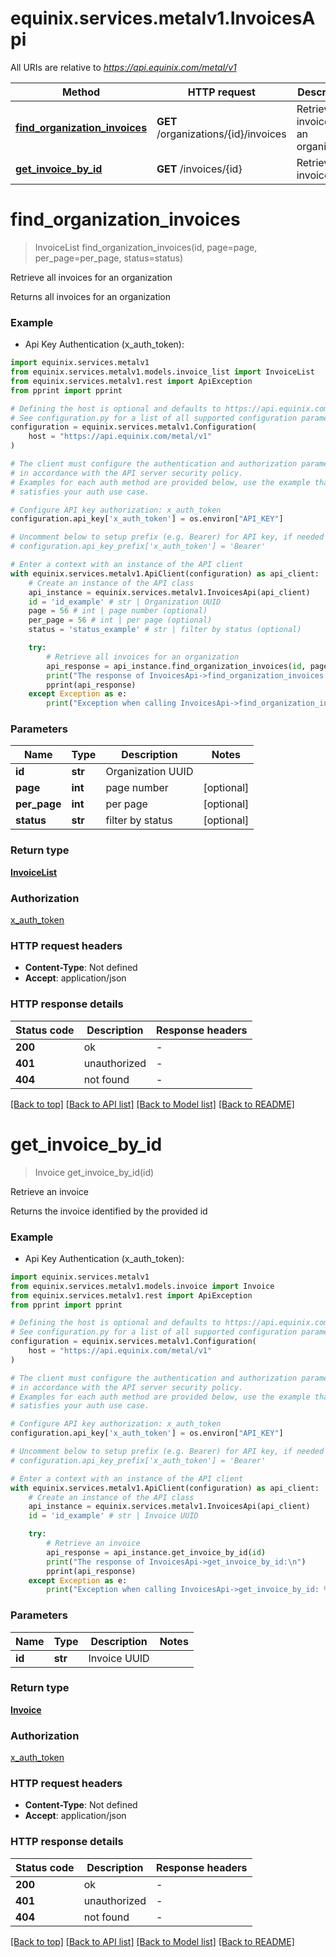 # equinix.services.metalv1.InvoicesApi

All URIs are relative to *https://api.equinix.com/metal/v1*

Method | HTTP request | Description
------------- | ------------- | -------------
[**find_organization_invoices**](InvoicesApi.md#find_organization_invoices) | **GET** /organizations/{id}/invoices | Retrieve all invoices for an organization
[**get_invoice_by_id**](InvoicesApi.md#get_invoice_by_id) | **GET** /invoices/{id} | Retrieve an invoice


# **find_organization_invoices**
> InvoiceList find_organization_invoices(id, page=page, per_page=per_page, status=status)

Retrieve all invoices for an organization

Returns all invoices for an organization

### Example

* Api Key Authentication (x_auth_token):

```python
import equinix.services.metalv1
from equinix.services.metalv1.models.invoice_list import InvoiceList
from equinix.services.metalv1.rest import ApiException
from pprint import pprint

# Defining the host is optional and defaults to https://api.equinix.com/metal/v1
# See configuration.py for a list of all supported configuration parameters.
configuration = equinix.services.metalv1.Configuration(
    host = "https://api.equinix.com/metal/v1"
)

# The client must configure the authentication and authorization parameters
# in accordance with the API server security policy.
# Examples for each auth method are provided below, use the example that
# satisfies your auth use case.

# Configure API key authorization: x_auth_token
configuration.api_key['x_auth_token'] = os.environ["API_KEY"]

# Uncomment below to setup prefix (e.g. Bearer) for API key, if needed
# configuration.api_key_prefix['x_auth_token'] = 'Bearer'

# Enter a context with an instance of the API client
with equinix.services.metalv1.ApiClient(configuration) as api_client:
    # Create an instance of the API class
    api_instance = equinix.services.metalv1.InvoicesApi(api_client)
    id = 'id_example' # str | Organization UUID
    page = 56 # int | page number (optional)
    per_page = 56 # int | per page (optional)
    status = 'status_example' # str | filter by status (optional)

    try:
        # Retrieve all invoices for an organization
        api_response = api_instance.find_organization_invoices(id, page=page, per_page=per_page, status=status)
        print("The response of InvoicesApi->find_organization_invoices:\n")
        pprint(api_response)
    except Exception as e:
        print("Exception when calling InvoicesApi->find_organization_invoices: %s\n" % e)
```



### Parameters


Name | Type | Description  | Notes
------------- | ------------- | ------------- | -------------
 **id** | **str**| Organization UUID | 
 **page** | **int**| page number | [optional] 
 **per_page** | **int**| per page | [optional] 
 **status** | **str**| filter by status | [optional] 

### Return type

[**InvoiceList**](InvoiceList.md)

### Authorization

[x_auth_token](../README.md#x_auth_token)

### HTTP request headers

 - **Content-Type**: Not defined
 - **Accept**: application/json

### HTTP response details

| Status code | Description | Response headers |
|-------------|-------------|------------------|
**200** | ok |  -  |
**401** | unauthorized |  -  |
**404** | not found |  -  |

[[Back to top]](#) [[Back to API list]](../README.md#documentation-for-api-endpoints) [[Back to Model list]](../README.md#documentation-for-models) [[Back to README]](../README.md)
# **get_invoice_by_id**
> Invoice get_invoice_by_id(id)

Retrieve an invoice

Returns the invoice identified by the provided id

### Example

* Api Key Authentication (x_auth_token):

```python
import equinix.services.metalv1
from equinix.services.metalv1.models.invoice import Invoice
from equinix.services.metalv1.rest import ApiException
from pprint import pprint

# Defining the host is optional and defaults to https://api.equinix.com/metal/v1
# See configuration.py for a list of all supported configuration parameters.
configuration = equinix.services.metalv1.Configuration(
    host = "https://api.equinix.com/metal/v1"
)

# The client must configure the authentication and authorization parameters
# in accordance with the API server security policy.
# Examples for each auth method are provided below, use the example that
# satisfies your auth use case.

# Configure API key authorization: x_auth_token
configuration.api_key['x_auth_token'] = os.environ["API_KEY"]

# Uncomment below to setup prefix (e.g. Bearer) for API key, if needed
# configuration.api_key_prefix['x_auth_token'] = 'Bearer'

# Enter a context with an instance of the API client
with equinix.services.metalv1.ApiClient(configuration) as api_client:
    # Create an instance of the API class
    api_instance = equinix.services.metalv1.InvoicesApi(api_client)
    id = 'id_example' # str | Invoice UUID

    try:
        # Retrieve an invoice
        api_response = api_instance.get_invoice_by_id(id)
        print("The response of InvoicesApi->get_invoice_by_id:\n")
        pprint(api_response)
    except Exception as e:
        print("Exception when calling InvoicesApi->get_invoice_by_id: %s\n" % e)
```



### Parameters


Name | Type | Description  | Notes
------------- | ------------- | ------------- | -------------
 **id** | **str**| Invoice UUID | 

### Return type

[**Invoice**](Invoice.md)

### Authorization

[x_auth_token](../README.md#x_auth_token)

### HTTP request headers

 - **Content-Type**: Not defined
 - **Accept**: application/json

### HTTP response details

| Status code | Description | Response headers |
|-------------|-------------|------------------|
**200** | ok |  -  |
**401** | unauthorized |  -  |
**404** | not found |  -  |

[[Back to top]](#) [[Back to API list]](../README.md#documentation-for-api-endpoints) [[Back to Model list]](../README.md#documentation-for-models) [[Back to README]](../README.md)
